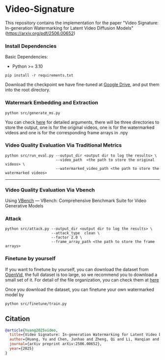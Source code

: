 # Video-Signature
This repository contains the implementation for the paper "Video Signature: In-generation Watermarking for Latent Video Diffusion Models" (https://arxiv.org/pdf/2506.00652)

### Install Dependencies
Basic Dependencies:
* Python >= 3.10
```shell
pip install -r requirements.txt
```
Download the checkpoint we have fine-tuned at [Google Drive](https://drive.google.com/file/d/1XFyzeX6T0iHgcxSN_DxvjLFy1EXZye-Q/view?usp=drive_link), and put them into the root directory.

### Watermark Embedding and Extraction
```shell
python src/generate_ms.py 
```
You can check [here](./yamls/generate_ms.yml) for detailed arguments, there will be three directories to store the output, one is for the original videos, one is for the watermarked videos and one is for the corresponding frame arrays in .npy

### Video Quality Evaluation Via Traditional Metrics
```shell
python src/run_eval.py --output_dir <output dir to log the results> \ 
                       --video_path  <the path to store the original videos> \
                       --watermarked_video_path <the path to store the watermarked videos>
```
---

### Video Quality Evaluation Via Vbench

Using [VBench](https://github.com/Vchitect/VBench) — VBench: Comprehensive Benchmark Suite for Video Generative Models

### Attack
```shell
python src/attack.py --output_dir <output dir to log the results> \ 
                     --attack_type  clean \
                     --factor 2.0 \
                     --frame_array_path <the path to store the frame arrays>
```

### Finetune by yourself
If you want to finetune by yourself, you can download the dataset from [OpenVid](https://github.com/NJU-PCALab/OpenVid-1M), the full dataset is too large, so we recommend you to download a small set of it. For detail of the file organization, you can check them at [here](./yamls/finetune.yml)

Once you download the dataset, you can finetune your own watermarked model by
```shell
python src/finetune/train.py
```

## Citation
```bibtex
@article{huang2025video,
  title={Video Signature: In-generation Watermarking for Latent Video Diffusion Models},
  author={Huang, Yu and Chen, Junhao and Zheng, Qi and Li, Hanqian and Liu, Shuliang and Hu, Xuming},
  journal={arXiv preprint arXiv:2506.00652},
  year={2025}
}
```